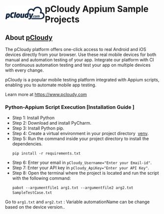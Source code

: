 

<!DOCTYPE html>
<html>
<head>
    <title>pCloudy Appium Sample Projects</title>
    <style>
        h1 {
            display: flex;
            flex-direction: row;
            align-items: center;
        }
        img {
            max-width: 100%;
        }
    </style>
</head>
<body>

<h1><a href="https://www.pcloudy.com" target="_blank" rel="noopener noreferrer"><img src="/images/pcloudy.png"></a><span>pCloudy Appium Sample Projects</span></h1>

<h2>About <a href="https://www.pcloudy.com">pCloudy</a></h2>

<p>The pCloudy platform offers one-click access to real Android and iOS devices directly from your browser. Use these real mobile devices for both manual and automation testing of your app. Integrate our platform with CI for continuous automation testing and test your app on multiple devices with every change.</p>

<p>pCloudy is a popular mobile testing platform integrated with Appium scripts, enabling you to automate mobile app testing.</p>

<p>Learn more at <a href="https://www.pcloudy.com">https://www.pcloudy.com</a></p>

<h3>Python-Appium Script Execution [Installation Guide ]</h3>
<ul>
    <li>Step 1: Install Python </li>
    <li>Step 2: Download and install PyCharm.</li>
    <li>Step 3: Install Python pip.</li>
    <li>Step 4: Create a virtual environment in your project directory&nbsp; <a href="https://docs.python.org/3/library/venv.html">venv</a>.</li>
    <li>Step 5: Run the command inside your project directory to install the dependencies. <pre><code>pip install -r requirements.txt</code></pre> </li>
    <li>Step 6: Enter your email in <code>pCloudy_Username="Enter your Email-id"</code>.</li>
    <li>Step 7: Enter your API key in <code>pCloudy_ApiKey="Enter your API Key"</code>.</li>
    <li>Step 8: Open the terminal where the project is located and run the script with the following command:<pre><code>pabot --argumentfile1 arg1.txt --argumentfile2 arg2.txt SampleTestCase.txt </code></pre></li>
    
</ul>

<p>Go to <code>arg1.txt</code> and <code>arg2.txt</code> : Variable automationName can be change based on the device version..</p>

</body>
</html>





    
